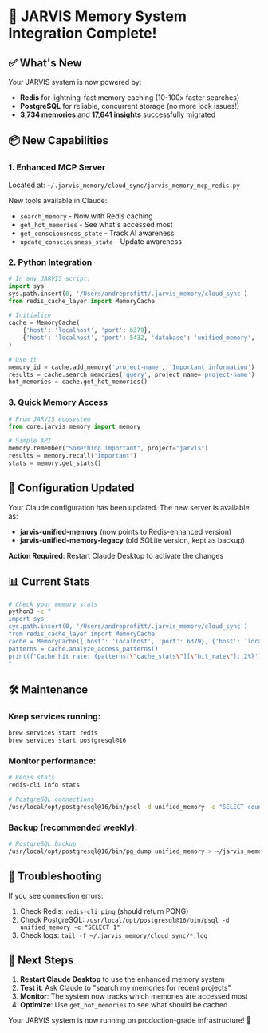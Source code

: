 
# 🚀 JARVIS Memory System Integration Complete!

## ✅ What's New

Your JARVIS system is now powered by:
- **Redis** for lightning-fast memory caching (10-100x faster searches)
- **PostgreSQL** for reliable, concurrent storage (no more lock issues!)
- **3,734 memories** and **17,641 insights** successfully migrated

## 📦 New Capabilities

### 1. Enhanced MCP Server
Located at: `~/.jarvis_memory/cloud_sync/jarvis_memory_mcp_redis.py`

New tools available in Claude:
- `search_memory` - Now with Redis caching
- `get_hot_memories` - See what's accessed most
- `get_consciousness_state` - Track AI awareness
- `update_consciousness_state` - Update awareness

### 2. Python Integration
```python
# In any JARVIS script:
import sys
sys.path.insert(0, '/Users/andreprofitt/.jarvis_memory/cloud_sync')
from redis_cache_layer import MemoryCache

# Initialize
cache = MemoryCache(
    {'host': 'localhost', 'port': 6379},
    {'host': 'localhost', 'port': 5432, 'database': 'unified_memory', 'user': 'andreprofitt'}
)

# Use it
memory_id = cache.add_memory('project-name', 'Important information')
results = cache.search_memories('query', project_name='project-name')
hot_memories = cache.get_hot_memories()
```

### 3. Quick Memory Access
```python
# From JARVIS ecosystem
from core.jarvis_memory import memory

# Simple API
memory.remember("Something important", project="jarvis")
results = memory.recall("important")
stats = memory.get_stats()
```

## 🔧 Configuration Updated

Your Claude configuration has been updated. The new server is available as:
- **jarvis-unified-memory** (now points to Redis-enhanced version)
- **jarvis-unified-memory-legacy** (old SQLite version, kept as backup)

**Action Required**: Restart Claude Desktop to activate the changes

## 📊 Current Stats

```bash
# Check your memory stats
python3 -c "
import sys
sys.path.insert(0, '/Users/andreprofitt/.jarvis_memory/cloud_sync')
from redis_cache_layer import MemoryCache
cache = MemoryCache({'host': 'localhost', 'port': 6379}, {'host': 'localhost', 'port': 5432, 'database': 'unified_memory', 'user': 'andreprofitt'})
patterns = cache.analyze_access_patterns()
print(f'Cache hit rate: {patterns[\"cache_stats\"][\"hit_rate\"]:.2%}')
"
```

## 🛠️ Maintenance

### Keep services running:
```bash
brew services start redis
brew services start postgresql@16
```

### Monitor performance:
```bash
# Redis stats
redis-cli info stats

# PostgreSQL connections
/usr/local/opt/postgresql@16/bin/psql -d unified_memory -c "SELECT count(*) FROM pg_stat_activity;"
```

### Backup (recommended weekly):
```bash
# PostgreSQL backup
/usr/local/opt/postgresql@16/bin/pg_dump unified_memory > ~/jarvis_memory_backup_$(date +%Y%m%d).sql
```

## 🚨 Troubleshooting

If you see connection errors:
1. Check Redis: `redis-cli ping` (should return PONG)
2. Check PostgreSQL: `/usr/local/opt/postgresql@16/bin/psql -d unified_memory -c "SELECT 1"`
3. Check logs: `tail -f ~/.jarvis_memory/cloud_sync/*.log`

## 🎯 Next Steps

1. **Restart Claude Desktop** to use the enhanced memory system
2. **Test it**: Ask Claude to "search my memories for recent projects"
3. **Monitor**: The system now tracks which memories are accessed most
4. **Optimize**: Use `get_hot_memories` to see what should be cached

Your JARVIS system is now running on production-grade infrastructure! 🎉
